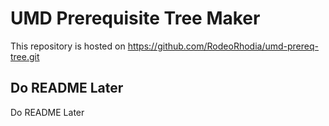 # UMD Prerequisite Tree Maker
This repository is hosted on https://github.com/RodeoRhodia/umd-prereq-tree.git

## Do README Later
Do README Later